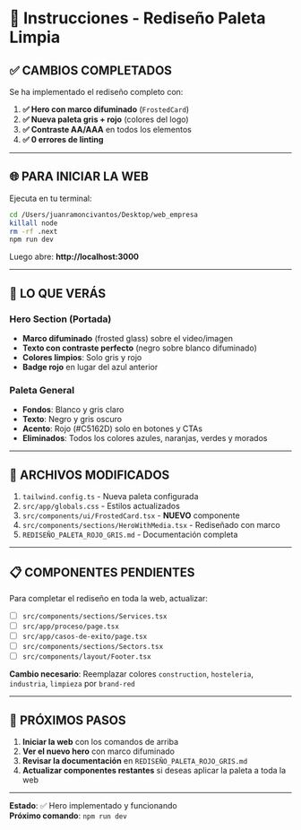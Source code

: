 # 🚀 Instrucciones - Rediseño Paleta Limpia

## ✅ CAMBIOS COMPLETADOS

Se ha implementado el rediseño completo con:

1. **✅ Hero con marco difuminado** (`FrostedCard`)
2. **✅ Nueva paleta gris + rojo** (colores del logo)
3. **✅ Contraste AA/AAA** en todos los elementos
4. **✅ 0 errores de linting**

---

## 🌐 PARA INICIAR LA WEB

Ejecuta en tu terminal:

```bash
cd /Users/juanramoncivantos/Desktop/web_empresa
killall node
rm -rf .next
npm run dev
```

Luego abre: **http://localhost:3000**

---

## 🎨 LO QUE VERÁS

### Hero Section (Portada)
- **Marco difuminado** (frosted glass) sobre el video/imagen
- **Texto con contraste perfecto** (negro sobre blanco difuminado)
- **Colores limpios**: Solo gris y rojo
- **Badge rojo** en lugar del azul anterior

### Paleta General
- **Fondos**: Blanco y gris claro
- **Texto**: Negro y gris oscuro
- **Acento**: Rojo (#C5162D) solo en botones y CTAs
- **Eliminados**: Todos los colores azules, naranjas, verdes y morados

---

## 📁 ARCHIVOS MODIFICADOS

1. `tailwind.config.ts` - Nueva paleta configurada
2. `src/app/globals.css` - Estilos actualizados
3. `src/components/ui/FrostedCard.tsx` - **NUEVO** componente
4. `src/components/sections/HeroWithMedia.tsx` - Rediseñado con marco
5. `REDISEÑO_PALETA_ROJO_GRIS.md` - Documentación completa

---

## 📋 COMPONENTES PENDIENTES

Para completar el rediseño en toda la web, actualizar:

- [ ] `src/components/sections/Services.tsx`
- [ ] `src/app/proceso/page.tsx`
- [ ] `src/app/casos-de-exito/page.tsx`
- [ ] `src/components/sections/Sectors.tsx`
- [ ] `src/components/layout/Footer.tsx`

**Cambio necesario**: Reemplazar colores `construction`, `hosteleria`, `industria`, `limpieza` por `brand-red`

---

## 🎯 PRÓXIMOS PASOS

1. **Iniciar la web** con los comandos de arriba
2. **Ver el nuevo hero** con marco difuminado
3. **Revisar la documentación** en `REDISEÑO_PALETA_ROJO_GRIS.md`
4. **Actualizar componentes restantes** si deseas aplicar la paleta a toda la web

---

**Estado**: ✅ Hero implementado y funcionando  
**Próximo comando**: `npm run dev`


